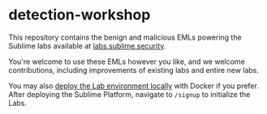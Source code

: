 # detection-workshop

This repository contains the benign and malicious EMLs powering the Sublime labs available
at [labs.sublime.security](https://labs.sublime.security/signup).

You're welcome to use these EMLs however you like, and we welcome contributions, including improvements of existing
labs and entire new labs.

You may also [deploy the Lab environment locally](https://docs.sublimesecurity.com/docs/quickstart-docker) with Docker if you prefer. After deploying the Sublime Platform, navigate to `/signup` to initialize the Labs.
